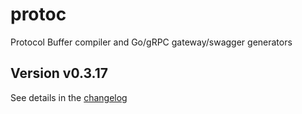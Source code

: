 # protoc
Protocol Buffer compiler and Go/gRPC gateway/swagger generators

## Version v0.3.17

See details in the [changelog](docs/CHANGELOG.md)
